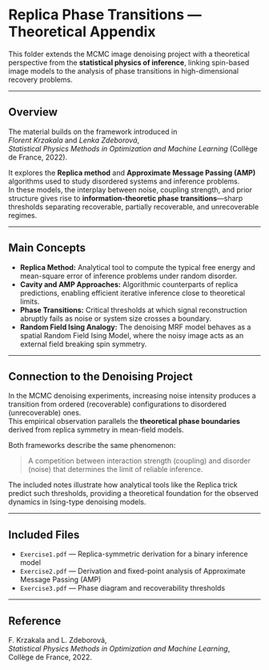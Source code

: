 # Replica Phase Transitions — Theoretical Appendix

This folder extends the MCMC image denoising project with a theoretical perspective from the **statistical physics of inference**, linking spin-based image models to the analysis of phase transitions in high-dimensional recovery problems.

---

## Overview

The material builds on the framework introduced in  
*Florent Krzakala* and *Lenka Zdeborová*,  
_Statistical Physics Methods in Optimization and Machine Learning_ (Collège de France, 2022).

It explores the **Replica method** and **Approximate Message Passing (AMP)** algorithms used to study disordered systems and inference problems.  
In these models, the interplay between noise, coupling strength, and prior structure gives rise to **information-theoretic phase transitions**—sharp thresholds separating recoverable, partially recoverable, and unrecoverable regimes.

---

## Main Concepts

- **Replica Method:** Analytical tool to compute the typical free energy and mean-square error of inference problems under random disorder.  
- **Cavity and AMP Approaches:** Algorithmic counterparts of replica predictions, enabling efficient iterative inference close to theoretical limits.  
- **Phase Transitions:** Critical thresholds at which signal reconstruction abruptly fails as noise or system size crosses a boundary.  
- **Random Field Ising Analogy:** The denoising MRF model behaves as a spatial Random Field Ising Model, where the noisy image acts as an external field breaking spin symmetry.

---

## Connection to the Denoising Project

In the MCMC denoising experiments, increasing noise intensity produces a transition from ordered (recoverable) configurations to disordered (unrecoverable) ones.  
This empirical observation parallels the **theoretical phase boundaries** derived from replica symmetry in mean-field models.  

Both frameworks describe the same phenomenon:
> A competition between interaction strength (coupling) and disorder (noise) that determines the limit of reliable inference.

The included notes illustrate how analytical tools like the Replica trick predict such thresholds, providing a theoretical foundation for the observed dynamics in Ising-type denoising models.

---

## Included Files

- `Exercise1.pdf` — Replica-symmetric derivation for a binary inference model  
- `Exercise2.pdf` — Derivation and fixed-point analysis of Approximate Message Passing (AMP)  
- `Exercise3.pdf` — Phase diagram and recoverability thresholds  

---

## Reference
F. Krzakala and L. Zdeborová,  
*Statistical Physics Methods in Optimization and Machine Learning*,  
Collège de France, 2022.
